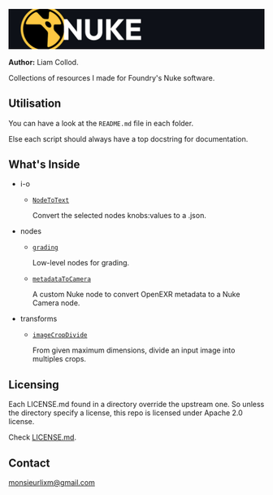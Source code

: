 ![header](./img/header.jpg)

**Author:** Liam Collod.

Collections of resources I made for Foundry's Nuke software.


## Utilisation

You can have a look at the `README.md` file in each folder.

Else each script should always have a top docstring for documentation.


## What's Inside

- i-o
  
  - [`NodeToText`](src/i-o/NodeToText) 
  
    Convert the selected nodes knobs:values to a .json.

- nodes

  - [`grading`](src/nodes/grading) 
  
    Low-level nodes for grading.

  - [`metadataToCamera`](src/nodes/metadataToCamera) 
  
    A custom Nuke node to convert OpenEXR metadata to a Nuke Camera node.


- transforms

  - [`imageCropDivide`](src/transforms/imageCropDivide)
  
    From given maximum dimensions, divide an input image into multiples crops.


## Licensing

Each LICENSE.md found in a directory override the upstream one. So unless
the directory specify a license, this repo is licensed under Apache 2.0 license.

Check [LICENSE.md](LICENSE.md).


## Contact

[monsieurlixm@gmail.com](mailto:monsieurlixm@gmail.com)

